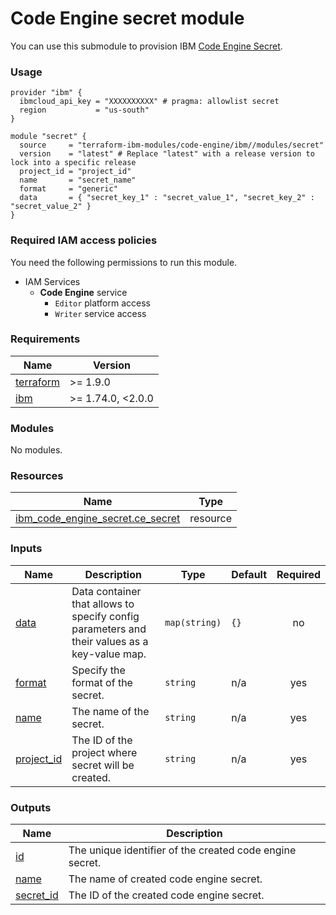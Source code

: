 # Code Engine secret module

You can use this submodule to provision IBM [Code Engine Secret](https://cloud.ibm.com/docs/codeengine?topic=codeengine-getting-started).


### Usage
```hcl
provider "ibm" {
  ibmcloud_api_key = "XXXXXXXXXX" # pragma: allowlist secret
  region           = "us-south"
}

module "secret" {
  source     = "terraform-ibm-modules/code-engine/ibm//modules/secret"
  version    = "latest" # Replace "latest" with a release version to lock into a specific release
  project_id = "project_id"
  name       = "secret_name"
  format     = "generic"
  data       = { "secret_key_1" : "secret_value_1", "secret_key_2" : "secret_value_2" }
}
```

### Required IAM access policies

You need the following permissions to run this module.

- IAM Services
    - **Code Engine** service
        - `Editor` platform access
        - `Writer` service access

<!-- BEGINNING OF PRE-COMMIT-TERRAFORM DOCS HOOK -->
### Requirements

| Name | Version |
|------|---------|
| <a name="requirement_terraform"></a> [terraform](#requirement\_terraform) | >= 1.9.0 |
| <a name="requirement_ibm"></a> [ibm](#requirement\_ibm) | >= 1.74.0, <2.0.0 |

### Modules

No modules.

### Resources

| Name | Type |
|------|------|
| [ibm_code_engine_secret.ce_secret](https://registry.terraform.io/providers/ibm-cloud/ibm/latest/docs/resources/code_engine_secret) | resource |

### Inputs

| Name | Description | Type | Default | Required |
|------|-------------|------|---------|:--------:|
| <a name="input_data"></a> [data](#input\_data) | Data container that allows to specify config parameters and their values as a key-value map. | `map(string)` | `{}` | no |
| <a name="input_format"></a> [format](#input\_format) | Specify the format of the secret. | `string` | n/a | yes |
| <a name="input_name"></a> [name](#input\_name) | The name of the secret. | `string` | n/a | yes |
| <a name="input_project_id"></a> [project\_id](#input\_project\_id) | The ID of the project where secret will be created. | `string` | n/a | yes |

### Outputs

| Name | Description |
|------|-------------|
| <a name="output_id"></a> [id](#output\_id) | The unique identifier of the created code engine secret. |
| <a name="output_name"></a> [name](#output\_name) | The name of created code engine secret. |
| <a name="output_secret_id"></a> [secret\_id](#output\_secret\_id) | The ID of the created code engine secret. |
<!-- END OF PRE-COMMIT-TERRAFORM DOCS HOOK -->
